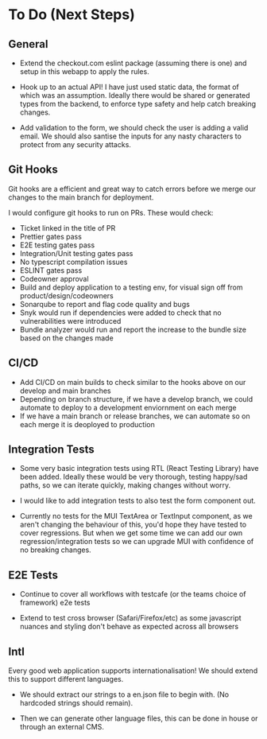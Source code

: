 # To Do (Next Steps)

## General

- Extend the checkout.com eslint package (assuming there is one) and setup in this webapp to apply the rules.

- Hook up to an actual API! I have just used static data, the format of which was an assumption. Ideally there would be shared or generated types from the backend, to enforce type safety and help catch breaking changes.

- Add validation to the form, we should check the user is adding a valid email. We should also santise the inputs for any nasty characters to protect from any security attacks.

## Git Hooks

Git hooks are a efficient and great way to catch errors before we merge our changes to the main branch for deployment.

I would configure git hooks to run on PRs. These would check:

- Ticket linked in the title of PR
- Prettier gates pass
- E2E testing gates pass
- Integration/Unit testing gates pass
- No typescript compilation issues
- ESLINT gates pass
- Codeowner approval
- Build and deploy application to a testing env, for visual sign off from product/design/codeowners
- Sonarqube to report and flag code quality and bugs
- Snyk would run if dependencies were added to check that no vulnerabilities were introduced
- Bundle analyzer would run and report the increase to the bundle size based on the changes made

## CI/CD

- Add CI/CD on main builds to check similar to the hooks above on our develop and main branches
- Depending on branch structure, if we have a develop branch, we could automate to deploy to a development enviornment on each merge
- If we have a main branch or release branches, we can automate so on each merge it is deoployed to production

## Integration Tests

- Some very basic integration tests using RTL (React Testing Library) have been added. Ideally these would be very thorough, testing happy/sad paths, so we can iterate quickly, making changes without worry.

- I would like to add integration tests to also test the form component out.

- Currently no tests for the MUI TextArea or TextInput component, as we aren't changing the behaviour of this, you'd hope they have tested to cover regressions. But when we get some time we can add our own regression/integration tests so we can upgrade MUI with confidence of no breaking changes.

## E2E Tests

- Continue to cover all workflows with testcafe (or the teams choice of framework) e2e tests

- Extend to test cross browser (Safari/Firefox/etc) as some javascript nuances and styling don't behave as expected across all browsers

## Intl

Every good web application supports internationalisation! We should extend this to support different languages.

- We should extract our strings to a en.json file to begin with. (No hardcoded strings should remain).

- Then we can generate other language files, this can be done in house or through an external CMS.
